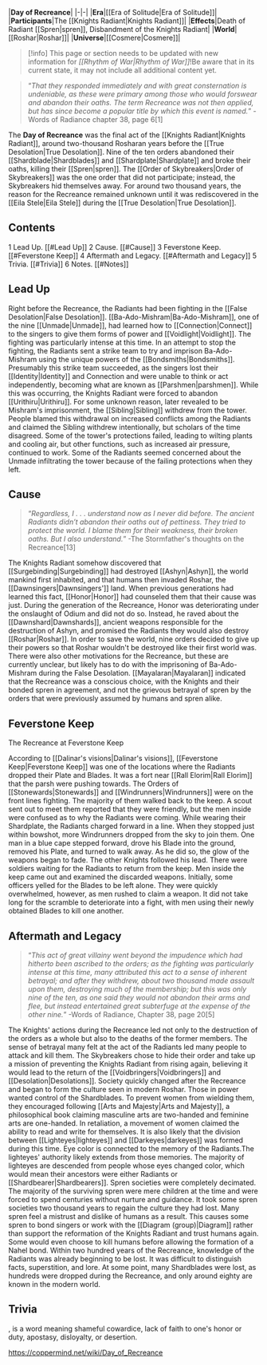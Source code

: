 |**Day of Recreance**|
|-|-|
|**Era**|[[Era of Solitude\|Era of Solitude]]|
|**Participants**|The [[Knights Radiant\|Knights Radiant]]|
|**Effects**|Death of Radiant [[Spren\|spren]], Disbandment of the Knights Radiant|
|**World**|[[Roshar\|Roshar]]|
|**Universe**|[[Cosmere\|Cosmere]]|

> [!info] This page or section needs to be updated with new information for *[[Rhythm of War\|Rhythm of War]]*!Be aware that in its current state, it may not include all additional content yet.

>“*That they responded immediately and with great consternation is undeniable, as these were primary among those who would forswear and abandon their oaths. The term Recreance was not then applied, but has since become a popular title by which this event is named.*”
\-Words of Radiance chapter 38, page 6[1]


The **Day of Recreance** was the final act of the [[Knights Radiant\|Knights Radiant]], around two-thousand Rosharan years before the [[True Desolation\|True Desolation]]. Nine of the ten orders abandoned their [[Shardblade\|Shardblades]] and [[Shardplate\|Shardplate]] and broke their oaths, killing their [[Spren\|spren]]. The [[Order of Skybreakers\|Order of Skybreakers]] was the one order that did not participate; instead, the Skybreakers hid themselves away. For around two thousand years, the reason for the Recreance remained unknown until it was rediscovered in the [[Eila Stele\|Eila Stele]] during the [[True Desolation\|True Desolation]].

## Contents

1 Lead Up. [[#Lead Up]] 
2 Cause. [[#Cause]] 
3 Feverstone Keep. [[#Feverstone Keep]] 
4 Aftermath and Legacy. [[#Aftermath and Legacy]] 
5 Trivia. [[#Trivia]] 
6 Notes. [[#Notes]] 


## Lead Up

Right before the Recreance, the Radiants had been fighting in the [[False Desolation\|False Desolation]]. [[Ba-Ado-Mishram\|Ba-Ado-Mishram]], one of the nine [[Unmade\|Unmade]], had learned how to [[Connection\|Connect]] to the singers to give them forms of power and [[Voidlight\|Voidlight]]. The fighting was particularly intense at this time. In an attempt to stop the fighting, the Radiants sent a strike team to try and imprison Ba-Ado-Mishram using the unique powers of the [[Bondsmiths\|Bondsmiths]].  Presumably this strike team succeeded, as the singers lost their [[Identity\|Identity]] and Connection and were unable to think or act independently, becoming what are known as [[Parshmen\|parshmen]].
While this was occurring, the Knights Radiant were forced to abandon [[Urithiru\|Urithiru]]. For some unknown reason, later revealed to be Mishram's imprisonment, the [[Sibling\|Sibling]] withdrew from the tower. People blamed this withdrawal on increased conflicts among the Radiants and claimed the Sibling withdrew intentionally, but scholars of the time disagreed. Some of the tower's protections failed, leading to wilting plants and cooling air, but other functions, such as increased air pressure, continued to work. Some of the Radiants seemed concerned about the Unmade infiltrating the tower because of the failing protections when they left.

## Cause
>“*Regardless, I . . . understand now as I never did before. The ancient Radiants didn’t abandon their oaths out of pettiness. They tried to protect the world. I blame them for their weakness, their broken oaths. But I also understand.*”
\-The Stormfather's thoughts on the Recreance[13]


The Knights Radiant somehow discovered that [[Surgebinding\|Surgebinding]] had destroyed [[Ashyn\|Ashyn]], the world mankind first inhabited, and that humans then invaded Roshar, the [[Dawnsingers\|Dawnsingers']] land. When previous generations had learned this fact, [[Honor\|Honor]] had counseled them that their cause was just. During the generation of the Recreance, Honor was deteriorating under the onslaught of Odium and did not do so. Instead, he raved about the [[Dawnshard\|Dawnshards]], ancient weapons responsible for the destruction of Ashyn, and promised the Radiants they would also destroy [[Roshar\|Roshar]]. In order to save the world, nine orders decided to give up their powers so that Roshar wouldn't be destroyed like their first world was. There were also other motivations for the Recreance, but these are currently unclear, but likely has to do with the imprisoning of Ba-Ado-Mishram during the False Desolation.
[[Mayalaran\|Mayalaran]] indicated that the Recreance was a conscious choice, with the Knights and their bonded spren in agreement, and not the grievous betrayal of spren by the orders that were previously assumed by humans and spren alike.

## Feverstone Keep
  The Recreance at Feverstone Keep

According to [[Dalinar's visions\|Dalinar's visions]], [[Feverstone Keep\|Feverstone Keep]] was one of the locations where the Radiants dropped their Plate and Blades. It was a fort near [[Rall Elorim\|Rall Elorim]] that the parsh were pushing towards. The Orders of [[Stonewards\|Stonewards]] and [[Windrunners\|Windrunners]] were on the front lines fighting.
The majority of them walked back to the keep. A scout sent out to meet them reported that they were friendly, but the men inside were confused as to why the Radiants were coming. While wearing their Shardplate, the Radiants charged forward in a line. When they stopped just within bowshot, more Windrunners dropped from the sky to join them. One man in a blue cape stepped forward, drove his Blade into the ground, removed his Plate, and turned to walk away. As he did so, the glow of the weapons began to fade. The other Knights followed his lead. There were soldiers waiting for the Radiants to return from the keep.
Men inside the keep came out and examined the discarded weapons. Initially, some officers yelled for the Blades to be left alone. They were quickly overwhelmed, however, as men rushed to claim a weapon. It did not take long for the scramble to deteriorate into a fight, with men using their newly obtained Blades to kill one another.

## Aftermath and Legacy
>“*This act of great villainy went beyond the impudence which had hitherto been ascribed to the orders; as the fighting was particularly intense at this time, many attributed this act to a sense of inherent betrayal; and after they withdrew, about two thousand made assault upon them, destroying much of the membership; but this was only nine of the ten, as one said they would not abandon their arms and flee, but instead entertained great subterfuge at the expense of the other nine.*”
\-Words of Radiance, Chapter 38, page 20[5]

The Knights' actions during the Recreance led not only to the destruction of the orders as a whole but also to the deaths of the former members. The sense of betrayal many felt at the act of the Radiants led many people to attack and kill them. The Skybreakers chose to hide their order and take up a mission of preventing the Knights Radiant from rising again, believing it would lead to the return of the [[Voidbringers\|Voidbringers]] and [[Desolation\|Desolations]].
Society quickly changed after the Recreance and began to form the culture seen in modern Roshar. Those in power wanted control of the Shardblades. To prevent women from wielding them, they encouraged following [[Arts and Majesty\|Arts and Majesty]], a philosophical book claiming masculine arts are two-handed and feminine arts are one-handed. In retaliation, a movement of women claimed the ability to read and write for themselves. It is also likely that the division between [[Lighteyes\|lighteyes]] and [[Darkeyes\|darkeyes]] was formed during this time. Eye color is connected to the memory of the Radiants.The lighteyes' authority likely extends from those memories. The majority of lighteyes are descended from people whose eyes changed color, which would mean their ancestors were either Radiants or [[Shardbearer\|Shardbearers]].
Spren societies were completely decimated. The majority of the surviving spren were mere children at the time and were forced to spend centuries without nurture and guidance. It took some spren societies two thousand years to regain the culture they had lost. Many spren feel a mistrust and dislike of humans as a result. This causes some spren to bond singers or work with the [[Diagram (group)\|Diagram]] rather than support the reformation of the Knights Radiant and trust humans again. Some would even choose to kill humans before allowing the formation of a Nahel bond.
Within two hundred years of the Recreance, knowledge of the Radiants was already beginning to be lost. It was difficult to distinguish facts, superstition, and lore. At some point, many Shardblades were lost, as hundreds were dropped during the Recreance, and only around eighty are known in the modern world.

## Trivia
, is a word meaning shameful cowardice, lack of faith to one's honor or duty, apostasy, disloyalty, or desertion.


https://coppermind.net/wiki/Day_of_Recreance